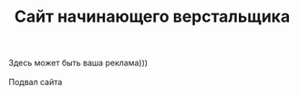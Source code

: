 <!DOCTYPE html>
<html lang="ru">
  <head>
    <meta charset="utf-8">
    <title>Сайт начинающего верстальщика</title>
    <link rel="stylesheet" href="style.css">
  </head>
  <body>
    <header>
      <h1>Сайт начинающего верстальщика</h1>
    </header>
    <main>
      <nav>
      </nav>
    </main>
    Здесь может быть ваша реклама)))
    <footer>
      <br>Подвал сайта
    </footer>
  </body>
</html>
